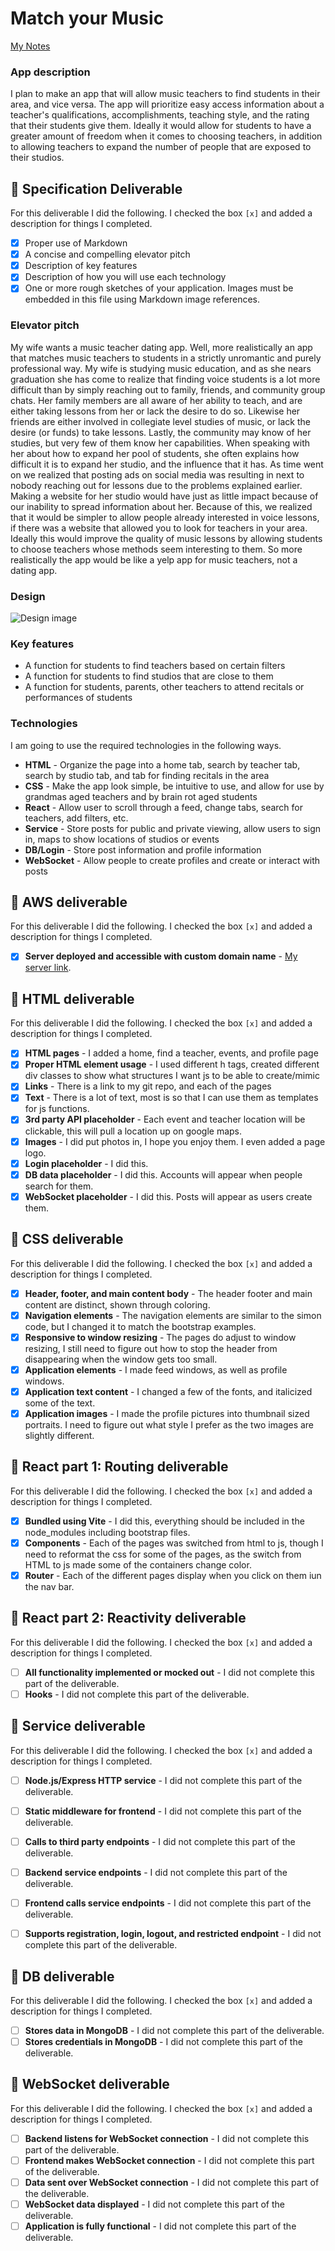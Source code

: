 # Match your Music

[My Notes](notes.md) <!-- link to notes.md-->

### App description
I plan to make an app that will allow music teachers to find students in their area, and vice versa. The app will prioritize easy access information about a teacher's qualifications, accomplishments, teaching style, and the rating that their students give them. Ideally it would allow for students to have a greater amount of freedom when it comes to choosing teachers, in addition to allowing teachers to expand the number of people that are exposed to their studios.

<!-- This is a template for your startup application. You must modify this `README.md` file for each phase of your development. You only need to fill in the section for each deliverable when that deliverable is submitted in Canvas. Without completing the section for a deliverable, the TA will not know what to look for when grading your submission. Feel free to add additional information to each deliverable description, but make sure you at least have the list of rubric items and a description of what you did for each item. -->
<!-- If you are not familiar with Markdown then you should review the [documentation](https://docs.github.com/en/get-started/writing-on-github/getting-started-with-writing-and-formatting-on-github/basic-writing-and-formatting-syntax) before continuing. -->

## 🚀 Specification Deliverable

For this deliverable I did the following. I checked the box `[x]` and added a description for things I completed.

- [x] Proper use of Markdown
- [x] A concise and compelling elevator pitch
- [x] Description of key features
- [x] Description of how you will use each technology
- [x] One or more rough sketches of your application. Images must be embedded in this file using Markdown image references.

### Elevator pitch

My wife wants a music teacher dating app. Well, more realistically an app that matches music teachers to students in a strictly unromantic and purely professional way. My wife is studying music education, and as she nears graduation she has come to realize that finding voice students is a lot more difficult than by simply reaching out to family, friends, and community group chats. Her family members are all aware of her ability to teach, and are either taking lessons from her or lack the desire to do so. Likewise her friends are either involved in collegiate level studies of music, or lack the desire (or funds) to take lessons. Lastly, the community may know of her studies, but very few of them know her capabilities. When speaking with her about how to expand her pool of students, she often explains how difficult it is to expand her studio, and the influence that it has. As time went on we realized that posting ads on social media was resulting in next to nobody reaching out for lessons due to the problems explained earlier. Making a website for her studio would have just as little impact because of our inability to spread information about her. Because of this, we realized that it would be simpler to allow people already interested in voice lessons, if there was a website that allowed you to look for teachers in your area. Ideally this would improve the quality of music lessons by allowing students to choose teachers whose methods seem interesting to them. So more realistically the app would be like a yelp app for music teachers, not a dating app.

### Design

![Design image](example_page.png)

### Key features

- A function for students to find teachers based on certain filters
- A function for students to find studios that are close to them
- A function for students, parents, other teachers to attend recitals or performances of students

### Technologies

I am going to use the required technologies in the following ways.

- **HTML** - Organize the page into a home tab, search by teacher tab, search by studio tab, and tab for finding recitals in the area
- **CSS** - Make the app look simple, be intuitive to use, and allow for use by grandmas aged teachers and by brain rot aged students
- **React**  - Allow user to scroll through a feed, change tabs, search for teachers, add filters, etc.
- **Service** - Store posts for public and private viewing, allow users to sign in, maps to show locations of studios or events
- **DB/Login** - Store post information and profile information
- **WebSocket** - Allow people to create profiles and create or interact with posts

## 🚀 AWS deliverable

For this deliverable I did the following. I checked the box `[x]` and added a description for things I completed.

- [x] **Server deployed and accessible with custom domain name** - [My server link](https://matchyourmusic.com/).

## 🚀 HTML deliverable

For this deliverable I did the following. I checked the box `[x]` and added a description for things I completed.

- [x] **HTML pages** - I added a home, find a teacher, events, and profile page
- [x] **Proper HTML element usage** - I used different h tags, created different div classes to show what structures I want js to be able to create/mimic
- [x] **Links** - There is a link to my git repo, and each of the pages
- [x] **Text** - There is a lot of text, most is so that I can use them as templates for js functions.
- [x] **3rd party API placeholder** - Each event and teacher location will be clickable, this will pull a location up on google maps.
- [x] **Images** - I did put photos in, I hope you enjoy them. I even added a page logo.
- [x] **Login placeholder** - I did this.
- [x] **DB data placeholder** - I did this. Accounts will appear when people search for them.
- [x] **WebSocket placeholder** - I did this. Posts will appear as users create them.

## 🚀 CSS deliverable

For this deliverable I did the following. I checked the box `[x]` and added a description for things I completed.

- [x] **Header, footer, and main content body** - The header footer and main content are distinct, shown through coloring.
- [x] **Navigation elements** - The navigation elements are similar to the simon code, but I changed it to match the bootstrap examples.
- [x] **Responsive to window resizing** - The pages do adjust to window resizing, I still need to figure out how to stop the header from disappearing when the window gets too small.
- [x] **Application elements** - I made feed windows, as well as profile windows.
- [x] **Application text content** - I changed a few of the fonts, and italicized some of the text.
- [x] **Application images** - I made the profile pictures into thumbnail sized portraits. I need to figure out what style I prefer as the two images are slightly different.

## 🚀 React part 1: Routing deliverable

For this deliverable I did the following. I checked the box `[x]` and added a description for things I completed.

- [x] **Bundled using Vite** - I did this, everything should be included in the node_modules including bootstrap files.
- [x] **Components** - Each of the pages was switched from html to js, though I need to reformat the css for some of the pages, as the switch from HTML to js made some of the containers change color. 
- [x] **Router** - Each of the different pages display when you click on them iun the nav bar.

## 🚀 React part 2: Reactivity deliverable

For this deliverable I did the following. I checked the box `[x]` and added a description for things I completed.

- [ ] **All functionality implemented or mocked out** - I did not complete this part of the deliverable.
- [ ] **Hooks** - I did not complete this part of the deliverable.

## 🚀 Service deliverable

For this deliverable I did the following. I checked the box `[x]` and added a description for things I completed.

- [ ] **Node.js/Express HTTP service** - I did not complete this part of the deliverable.
- [ ] **Static middleware for frontend** - I did not complete this part of the deliverable.
- [ ] **Calls to third party endpoints** - I did not complete this part of the deliverable.
- [ ] **Backend service endpoints** - I did not complete this part of the deliverable.
- [ ] **Frontend calls service endpoints** - I did not complete this part of the deliverable.
- [ ] **Supports registration, login, logout, and restricted endpoint** - I did not complete this part of the deliverable.


## 🚀 DB deliverable

For this deliverable I did the following. I checked the box `[x]` and added a description for things I completed.

- [ ] **Stores data in MongoDB** - I did not complete this part of the deliverable.
- [ ] **Stores credentials in MongoDB** - I did not complete this part of the deliverable.

## 🚀 WebSocket deliverable

For this deliverable I did the following. I checked the box `[x]` and added a description for things I completed.

- [ ] **Backend listens for WebSocket connection** - I did not complete this part of the deliverable.
- [ ] **Frontend makes WebSocket connection** - I did not complete this part of the deliverable.
- [ ] **Data sent over WebSocket connection** - I did not complete this part of the deliverable.
- [ ] **WebSocket data displayed** - I did not complete this part of the deliverable.
- [ ] **Application is fully functional** - I did not complete this part of the deliverable.
